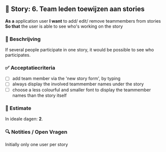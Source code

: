 ## 🧩 Story: 6. **Team leden toewijzen aan stories**

**As a** application user
**I want** to add/ edit/ remove teammembers from stories
**So that** the user is able to see who's working on the story

### 📝 Beschrijving

If several people participate in one story, it would be possible to see who participates.

### ✅ Acceptatiecriteria

* [ ] add team member via the 'new story form', by typing
* [ ] always display the involved teammember names under the story
* [ ] choose a less colourful and smaller font to display the teammember names than the story itself

### 🧮 Estimate
In ideale dagen: **2**.

### 🔍 Notities / Open Vragen

Initially only one user per story